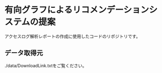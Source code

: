 # 有向グラフによるリコメンデーションシステムの提案
アクセスログ解析レポートの作成に使用したコードのリポジトリです。
## データ取得元
./data/DownloadLink.txtをご覧ください。